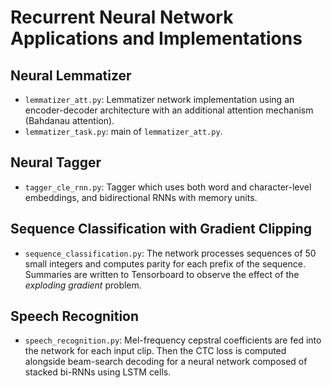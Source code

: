 # Recurrent Neural Network Applications and Implementations

## Neural Lemmatizer
* `lemmatizer_att.py`: Lemmatizer network implementation using an encoder-decoder architecture with an additional attention mechanism (Bahdanau attention).
* `lemmatizer_task.py`: main of `lemmatizer_att.py`.

## Neural Tagger
* `tagger_cle_rnn.py`: Tagger which uses both word and character-level embeddings, and bidirectional RNNs with memory units.

## Sequence Classification with Gradient Clipping
* `sequence_classification.py`: The network processes sequences of 50 small integers and computes parity for each prefix of the sequence. Summaries are written to Tensorboard to observe the effect of the <i>exploding gradient</i> problem.

## Speech Recognition
* `speech_recognition.py`: Mel-frequency cepstral coefficients are fed into the network for each input clip. Then the CTC loss is computed alongside beam-search decoding for a neural network composed of stacked bi-RNNs using LSTM cells.
